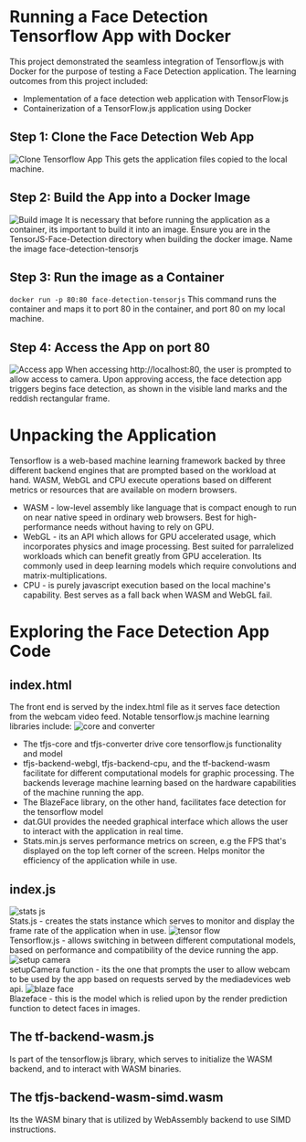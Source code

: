 # Running a Face Detection Tensorflow App with Docker
This project demonstrated the seamless integration of Tensorflow.js with Docker for the purpose of testing a Face Detection application. The learning outcomes from this project included:  
- Implementation of a face detection web application with TensorFlow.js
- Containerization of a TensorFlow.js application using Docker
## Step 1: Clone the Face Detection Web App
![Clone Tensorflow App](1.PNG)
This gets the application files copied to the local machine. 
## Step 2: Build the App into a Docker Image
![Build image](3.PNG)
It is necessary that before running the application as a container, its important to build it into an image. Ensure you are in the TensorJS-Face-Detection directory when building the docker image. Name the image face-detection-tensorjs
## Step 3: Run the image as a Container
`docker run -p 80:80 face-detection-tensorjs`
This command runs the container and maps it to port 80 in the container, and port 80 on my local machine.
## Step 4: Access the App on port 80
![Access app](4.PNG)
When accessing http://localhost:80, the user is prompted to allow access to camera. Upon approving access, the face detection app triggers begins face detection, as shown in the visible land marks and the reddish rectangular frame. 

# Unpacking the Application
Tensorflow is a web-based machine learning framework backed by three different backend engines that are prompted based on the workload at hand. WASM, WebGL and CPU execute operations based on different metrics or resources that are available on modern browsers. 
- WASM - low-level assembly like language that is compact enough to run on near native speed in ordinary web browsers. Best for high-performance needs without having to rely on GPU.
- WebGL - its an API which allows for GPU accelerated usage, which incorporates physics and image processing. Best suited for parralelized workloads which can benefit greatly from GPU acceleration. Its commonly used in deep learning models which require convolutions and matrix-multiplications.
- CPU - is purely javascript execution based on the local machine's capability. Best serves as a fall back when WASM and WebGL fail.   

# Exploring the Face Detection App Code
## index.html
The front end is served by the index.html file as it serves face detection from the webcam video feed. Notable tensorflow.js machine learning libraries include:
![core and converter](5.PNG)
- The tfjs-core and tfjs-converter drive core tensorflow.js functionality and model
- tfjs-backend-webgl, tfjs-backend-cpu, and the tf-backend-wasm facilitate for different computational models for graphic processing. The backends leverage machine learning based on the hardware capabilities of the machine running the app.
- The BlazeFace library, on the other hand, facilitates face detection for the tensorflow model
- dat.GUI provides the needed graphical interface which allows the user to interact with the application in real time.
- Stats.min.js serves performance metrics on screen, e.g the FPS that's displayed on the top left corner of the screen. Helps monitor the efficiency of the application while in use.  
## index.js
![stats js](11.png)  
Stats.js - creates the stats instance which serves to monitor and display the frame rate of the application when in use. 
![tensor flow](12.png)  
Tensorflow.js - allows switching in between different computational models, based on performance and compatibility of the device running the app. 
![setup camera](13.png)  
setupCamera function - its the one that prompts the user to allow webcam to be used by the app based on requests served by the mediadevices web api.
![blaze face](15.png)  
Blazeface - this is the model which is relied upon by the render prediction function to detect faces in images. 
## The tf-backend-wasm.js 
Is part of the tensorflow.js library, which serves to initialize the WASM backend, and to interact with WASM binaries.
## The tfjs-backend-wasm-simd.wasm 
Its the WASM binary that is utilized by WebAssembly backend to use SIMD instructions.  
